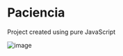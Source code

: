 # Paciencia

Project created using pure JavaScript

![image](https://user-images.githubusercontent.com/67444676/131235707-cec0a0b2-6ef6-4e7d-93af-dda6fb576d76.png)
